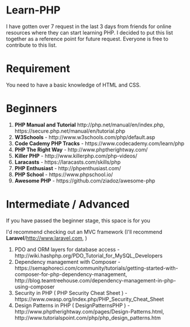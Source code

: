 # Learn-PHP
I have gotten over 7 request in the last 3 days from friends for online resources where they can start learning PHP. I decided to put this list together as a reference point for future request. Everyone is free to contribute to this list.

# Requirement
You need to have a basic knowledge of HTML and CSS.

# Beginners
<ol>
  <li><strong>PHP Manual and Tutorial</strong> http://php.net/manual/en/index.php, https://secure.php.net/manual/en/tutorial.php</li>
  <li><strong>W3Schools</strong> - http://www.w3schools.com/php/default.asp</li>
  <li><strong>Code Cademy PHP Tracks</strong> - https://www.codecademy.com/learn/php</li>
  <li><strong>PHP The Right Way</strong> - http://www.phptherightway.com/</li>
  <li><strong>Killer PHP</strong> - http://www.killerphp.com/php-videos/</li>
  <li><strong>Laracasts</strong> - https://laracasts.com/skills/php</li>
  <li><strong>PHP Enthusiast</strong> - http://phpenthusiast.com/</li>
  <li><strong>PHP School</strong> - https://www.phpschool.io/</li>
  <li><strong>Awesome PHP</strong> - https://github.com/ziadoz/awesome-php</li>
  
</ol>

# Intermediate / Advanced
If you have passed the beginner stage, this space is for you

I'd recommend checking out an MVC framework (I'll recommend <strong>Laravel</strong>/http://www.laravel.com, )

<ol>
  <li>PDO and ORM layers for database access - http://wiki.hashphp.org/PDO_Tutorial_for_MySQL_Developers</li>
  <li>Dependency management with Composer - https://semaphoreci.com/community/tutorials/getting-started-with-composer-for-php-dependency-management, http://blog.teamtreehouse.com/dependency-management-in-php-using-composer</li>
  <li>Security in PHP ( PHP Security Cheat Sheet ) - https://www.owasp.org/index.php/PHP_Security_Cheat_Sheet</li>
  <li>Design Patterns in PHP ( DesignPatternsPHP ) - http://www.phptherightway.com/pages/Design-Patterns.html, http://www.tutorialspoint.com/php/php_design_patterns.htm </li>
</ol>
